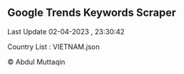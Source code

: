 

## Google Trends Keywords Scraper 
 
Last Update 02-04-2023 , 23:30:42

Country List :
VIETNAM.json



© Abdul Muttaqin 
